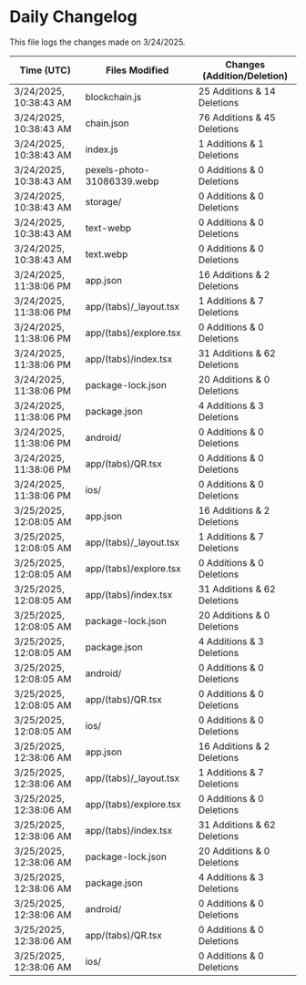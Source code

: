# Daily Changelog

This file logs the changes made on 3/24/2025.

| Time (UTC)             | Files Modified                    | Changes (Addition/Deletion) |
|------------------------|-----------------------------------|-----------------------------|
| 3/24/2025, 10:38:43 AM | blockchain.js | 25 Additions & 14 Deletions |
| 3/24/2025, 10:38:43 AM | chain.json | 76 Additions & 45 Deletions |
| 3/24/2025, 10:38:43 AM | index.js | 1 Additions & 1 Deletions |
| 3/24/2025, 10:38:43 AM | pexels-photo-31086339.webp | 0 Additions & 0 Deletions |
| 3/24/2025, 10:38:43 AM | storage/ | 0 Additions & 0 Deletions |
| 3/24/2025, 10:38:43 AM | text-webp | 0 Additions & 0 Deletions |
| 3/24/2025, 10:38:43 AM | text.webp | 0 Additions & 0 Deletions |
| 3/24/2025, 11:38:06 PM | app.json | 16 Additions & 2 Deletions|
| 3/24/2025, 11:38:06 PM | app/(tabs)/_layout.tsx | 1 Additions & 7 Deletions|
| 3/24/2025, 11:38:06 PM | app/(tabs)/explore.tsx | 0 Additions & 0 Deletions|
| 3/24/2025, 11:38:06 PM | app/(tabs)/index.tsx | 31 Additions & 62 Deletions|
| 3/24/2025, 11:38:06 PM | package-lock.json | 20 Additions & 0 Deletions|
| 3/24/2025, 11:38:06 PM | package.json | 4 Additions & 3 Deletions|
| 3/24/2025, 11:38:06 PM | android/ | 0 Additions & 0 Deletions|
| 3/24/2025, 11:38:06 PM | app/(tabs)/QR.tsx | 0 Additions & 0 Deletions|
| 3/24/2025, 11:38:06 PM | ios/ | 0 Additions & 0 Deletions|
| 3/25/2025, 12:08:05 AM | app.json | 16 Additions & 2 Deletions|
| 3/25/2025, 12:08:05 AM | app/(tabs)/_layout.tsx | 1 Additions & 7 Deletions|
| 3/25/2025, 12:08:05 AM | app/(tabs)/explore.tsx | 0 Additions & 0 Deletions|
| 3/25/2025, 12:08:05 AM | app/(tabs)/index.tsx | 31 Additions & 62 Deletions|
| 3/25/2025, 12:08:05 AM | package-lock.json | 20 Additions & 0 Deletions|
| 3/25/2025, 12:08:05 AM | package.json | 4 Additions & 3 Deletions|
| 3/25/2025, 12:08:05 AM | android/ | 0 Additions & 0 Deletions|
| 3/25/2025, 12:08:05 AM | app/(tabs)/QR.tsx | 0 Additions & 0 Deletions|
| 3/25/2025, 12:08:05 AM | ios/ | 0 Additions & 0 Deletions|
| 3/25/2025, 12:38:06 AM | app.json | 16 Additions & 2 Deletions|
| 3/25/2025, 12:38:06 AM | app/(tabs)/_layout.tsx | 1 Additions & 7 Deletions|
| 3/25/2025, 12:38:06 AM | app/(tabs)/explore.tsx | 0 Additions & 0 Deletions|
| 3/25/2025, 12:38:06 AM | app/(tabs)/index.tsx | 31 Additions & 62 Deletions|
| 3/25/2025, 12:38:06 AM | package-lock.json | 20 Additions & 0 Deletions|
| 3/25/2025, 12:38:06 AM | package.json | 4 Additions & 3 Deletions|
| 3/25/2025, 12:38:06 AM | android/ | 0 Additions & 0 Deletions|
| 3/25/2025, 12:38:06 AM | app/(tabs)/QR.tsx | 0 Additions & 0 Deletions|
| 3/25/2025, 12:38:06 AM | ios/ | 0 Additions & 0 Deletions|
